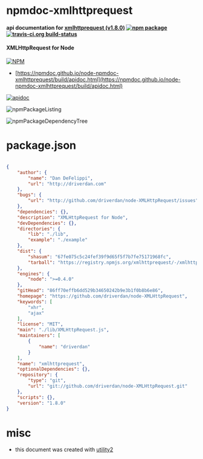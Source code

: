 # npmdoc-xmlhttprequest

#### api documentation for  [xmlhttprequest (v1.8.0)](https://github.com/driverdan/node-XMLHttpRequest)  [![npm package](https://img.shields.io/npm/v/npmdoc-xmlhttprequest.svg?style=flat-square)](https://www.npmjs.org/package/npmdoc-xmlhttprequest) [![travis-ci.org build-status](https://api.travis-ci.org/npmdoc/node-npmdoc-xmlhttprequest.svg)](https://travis-ci.org/npmdoc/node-npmdoc-xmlhttprequest)

#### XMLHttpRequest for Node

[![NPM](https://nodei.co/npm/xmlhttprequest.png?downloads=true&downloadRank=true&stars=true)](https://www.npmjs.com/package/xmlhttprequest)

- [https://npmdoc.github.io/node-npmdoc-xmlhttprequest/build/apidoc.html](https://npmdoc.github.io/node-npmdoc-xmlhttprequest/build/apidoc.html)

[![apidoc](https://npmdoc.github.io/node-npmdoc-xmlhttprequest/build/screenCapture.buildCi.browser.%252Ftmp%252Fbuild%252Fapidoc.html.png)](https://npmdoc.github.io/node-npmdoc-xmlhttprequest/build/apidoc.html)

![npmPackageListing](https://npmdoc.github.io/node-npmdoc-xmlhttprequest/build/screenCapture.npmPackageListing.svg)

![npmPackageDependencyTree](https://npmdoc.github.io/node-npmdoc-xmlhttprequest/build/screenCapture.npmPackageDependencyTree.svg)



# package.json

```json

{
    "author": {
        "name": "Dan DeFelippi",
        "url": "http://driverdan.com"
    },
    "bugs": {
        "url": "http://github.com/driverdan/node-XMLHttpRequest/issues"
    },
    "dependencies": {},
    "description": "XMLHttpRequest for Node",
    "devDependencies": {},
    "directories": {
        "lib": "./lib",
        "example": "./example"
    },
    "dist": {
        "shasum": "67fe075c5c24fef39f9d65f5f7b7fe75171968fc",
        "tarball": "https://registry.npmjs.org/xmlhttprequest/-/xmlhttprequest-1.8.0.tgz"
    },
    "engines": {
        "node": ">=0.4.0"
    },
    "gitHead": "86ff70effb6dd529b34650242b9e3b1f0b8b6e86",
    "homepage": "https://github.com/driverdan/node-XMLHttpRequest",
    "keywords": [
        "xhr",
        "ajax"
    ],
    "license": "MIT",
    "main": "./lib/XMLHttpRequest.js",
    "maintainers": [
        {
            "name": "driverdan"
        }
    ],
    "name": "xmlhttprequest",
    "optionalDependencies": {},
    "repository": {
        "type": "git",
        "url": "git://github.com/driverdan/node-XMLHttpRequest.git"
    },
    "scripts": {},
    "version": "1.8.0"
}
```



# misc
- this document was created with [utility2](https://github.com/kaizhu256/node-utility2)
